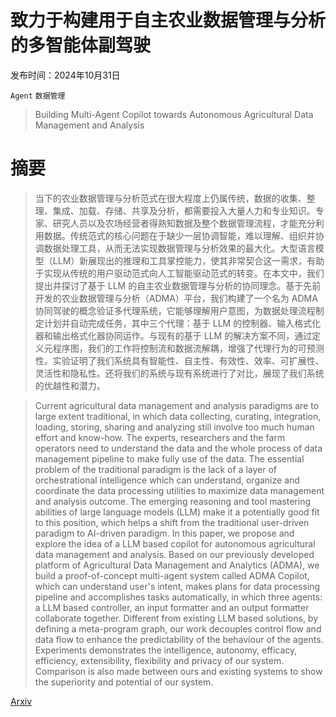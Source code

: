 # 致力于构建用于自主农业数据管理与分析的多智能体副驾驶

发布时间：2024年10月31日

`Agent` `数据管理`

> Building Multi-Agent Copilot towards Autonomous Agricultural Data Management and Analysis

# 摘要

> 当下的农业数据管理与分析范式在很大程度上仍属传统，数据的收集、整理、集成、加载、存储、共享及分析，都需要投入大量人力和专业知识。专家、研究人员以及农场经营者得熟知数据及整个数据管理流程，才能充分利用数据。传统范式的核心问题在于缺少一层协调智能，难以理解、组织并协调数据处理工具，从而无法实现数据管理与分析效果的最大化。大型语言模型（LLM）新展现出的推理和工具掌控能力，使其非常契合这一需求，有助于实现从传统的用户驱动范式向人工智能驱动范式的转变。在本文中，我们提出并探讨了基于 LLM 的自主农业数据管理与分析的协同理念。基于先前开发的农业数据管理与分析（ADMA）平台，我们构建了一个名为 ADMA 协同驾驶的概念验证多代理系统，它能够理解用户意图，为数据处理流程制定计划并自动完成任务，其中三个代理：基于 LLM 的控制器、输入格式化器和输出格式化器协同运作。与现有的基于 LLM 的解决方案不同，通过定义元程序图，我们的工作将控制流和数据流解耦，增强了代理行为的可预测性。实验证明了我们系统具有智能性、自主性、有效性、效率、可扩展性、灵活性和隐私性。还将我们的系统与现有系统进行了对比，展现了我们系统的优越性和潜力。

> Current agricultural data management and analysis paradigms are to large extent traditional, in which data collecting, curating, integration, loading, storing, sharing and analyzing still involve too much human effort and know-how. The experts, researchers and the farm operators need to understand the data and the whole process of data management pipeline to make fully use of the data. The essential problem of the traditional paradigm is the lack of a layer of orchestrational intelligence which can understand, organize and coordinate the data processing utilities to maximize data management and analysis outcome. The emerging reasoning and tool mastering abilities of large language models (LLM) make it a potentially good fit to this position, which helps a shift from the traditional user-driven paradigm to AI-driven paradigm. In this paper, we propose and explore the idea of a LLM based copilot for autonomous agricultural data management and analysis. Based on our previously developed platform of Agricultural Data Management and Analytics (ADMA), we build a proof-of-concept multi-agent system called ADMA Copilot, which can understand user's intent, makes plans for data processing pipeline and accomplishes tasks automatically, in which three agents: a LLM based controller, an input formatter and an output formatter collaborate together. Different from existing LLM based solutions, by defining a meta-program graph, our work decouples control flow and data flow to enhance the predictability of the behaviour of the agents. Experiments demonstrates the intelligence, autonomy, efficacy, efficiency, extensibility, flexibility and privacy of our system. Comparison is also made between ours and existing systems to show the superiority and potential of our system.

[Arxiv](https://arxiv.org/abs/2411.00188)